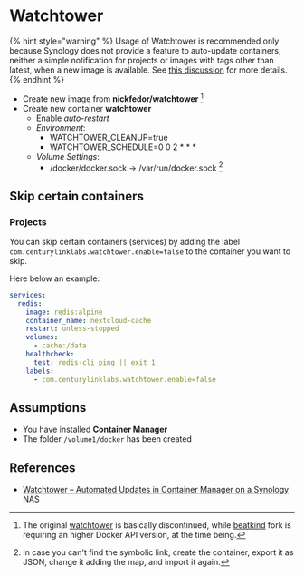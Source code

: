 # Watchtower

{% hint style="warning" %}
Usage of Watchtower is recommended only because Synology does not provide a feature to 
auto-update containers, neither a simple notification for projects or images with tags
other than latest, when a new image is available. 
See [this discussion](https://community.synology.com/enu/forum/1/post/161251) for more details.
{% endhint %}

- Create new image from **nickfedor/watchtower** [^1]
- Create new container **watchtower**
    - Enable *auto-restart*
    - *Environment*:
        - WATCHTOWER_CLEANUP=true
        - WATCHTOWER_SCHEDULE=0 0 2 * * *
    - *Volume Settings*:
        - /docker/docker.sock -> /var/run/docker.sock [^2]      

[^1]: The original [watchtower](https://github.com/containrrr/watchtower) is basically discontinued, while [beatkind](https://github.com/beatkind/watchtower) fork is requiring an higher Docker API version, at the time being.

[^2]: In case you can't find the symbolic link, create the container, export it as JSON, change it adding the map, and import it again.

## Skip certain containers

### Projects

You can skip certain containers (services) by adding the label `com.centurylinklabs.watchtower.enable=false` to the container you want to skip.

Here below an example:

```yaml
services:
  redis:
    image: redis:alpine
    container_name: nextcloud-cache
    restart: unless-stopped
    volumes:
      - cache:/data
    healthcheck:
      test: redis-cli ping || exit 1
    labels:
      - com.centurylinklabs.watchtower.enable=false
```

## Assumptions

- You have installed **Container Manager**
- The folder `/volume1/docker` has been created

## References

- [Watchtower – Automated Updates in Container Manager on a Synology NAS](https://drfrankenstein.co.uk/watchtower-automated-updates-in-container-manager-on-a-synology-nas/)